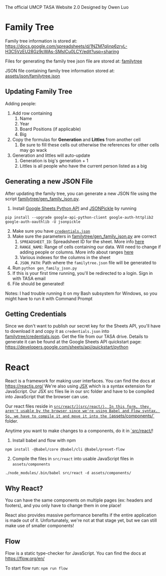 The official UMCP TASA Website 2.0
Designed by Owen Luo

# Family Tree
Family tree information is stored at: https://docs.google.com/spreadsheets/d/1NZM7qljnp6zryL-H3C5VzEU28Gz9cWAs-SMslCu0LCY/edit?usp=sharing 

Files for generating the family tree json file are stored at: [familytree](familytree)

JSON file containing family tree information stored at: [assets/json/familytree.json](assets/json/familytree.json)

## Updating Family Tree
Adding people:
1. Add row containing
    1. Name
    2. Year
    3. Board Positions (if applicable)
    4. Big
2. Copy the formulas for **Generation** and **Littles** from another cell
    1. Be sure to fill these cells out otherwise the references for other cells may go wack
2. Generation and littles will auto-update
    1. Generation is big's generation + 1
    2. Littles is all people who have the current person listed as a big

## Generating a new JSON File
After updating the family tree, you can generate a new JSON file using the script [familytree/gen_family_json.py](familytree/gen_family_json.py). 

1. Install [Google Sheets Python API](https://developers.google.com/sheets/api/quickstart/python) and [JSONPickle](http://jsonpickle.github.io/index.html) by running
```
pip install --upgrade google-api-python-client google-auth-httplib2 google-auth-oauthlib -U jsonpickle
```
2. Make sure you have [`credentials.json`](#getting-credentials)
3. Make sure the parameters in [familytree/gen_family_json.py](familytree/gen_family_json.py) are correct
    1. `SPREADSHEET_ID`: Spreadsheet ID for the sheet. More info [here](https://developers.google.com/sheets/api/guides/concepts#spreadsheet_id)
    2. `RANGE_NAME`: Range of cells containing our data. Will need to change if adding people or columns. More info about ranges [here](https://developers.google.com/sheets/api/guides/concepts#a1_notation)
    3. Various indexes for the columns in the sheet
    4. `JSON_PATH`: Path where the `familytree.json` file will be generated to
4. Run ```python gen_family_json.py```
5. If this is your first time running, you'll be redirected to a login. Sign in with TASA email
6. File should be generated!

Notes: I had trouble running it on my Bash subsystem for Windows, so you might have to run it with Command Prompt

## Getting Credentials
Since we don't want to publish our secret key for the Sheets API, you'll have to download it and copy it as `credentials.json` into [familytree/credentials.json](familytree/credentials.json). Get the file from our TASA drive. Details to generate it can be found at the Google Sheets API quickstart page: https://developers.google.com/sheets/api/quickstart/python

# React
React is a framework for making user interfaces. You can find the docs at https://reactjs.org/
We're also using [JSX](https://reactjs.org/docs/introducing-jsx.html) which is a syntax extension for JavaScript. Our JSX src files lie in our src folder and have to be compiled into JavaScript that the browser can use. 

Our react files reside in [`src/react/](src/react/). In this form, they aren't usable by the browser since we're using Babel and Flow syntax. So, we have to compile it and move it into the [`assets/components/`](assets/components) folder.

Anytime you want to make changes to a components, do it in [`src/react/](src/react/)!



1. Install babel and flow with npm
```
npm install -@babel/core @babel/cli @babel/preset-flow
```
2. Compile the files in `src/react` into usable JavaScript files in `assets/components` 
```
./node_modules/.bin/babel src/react -d assets/components/
```

## Why React?
You can have the same components on multiple pages (ex: headers and footers), and you only have to change them in one place! 

React also provides massive performance benefits if the entire application is made out of it. Unfortunately, we're not at that stage yet, but we can still make use of smaller components! 

## Flow
Flow is a static type-checker for JavaScript. You can find the docs at https://flow.org/en/

To start flow run:
```npm run flow```

